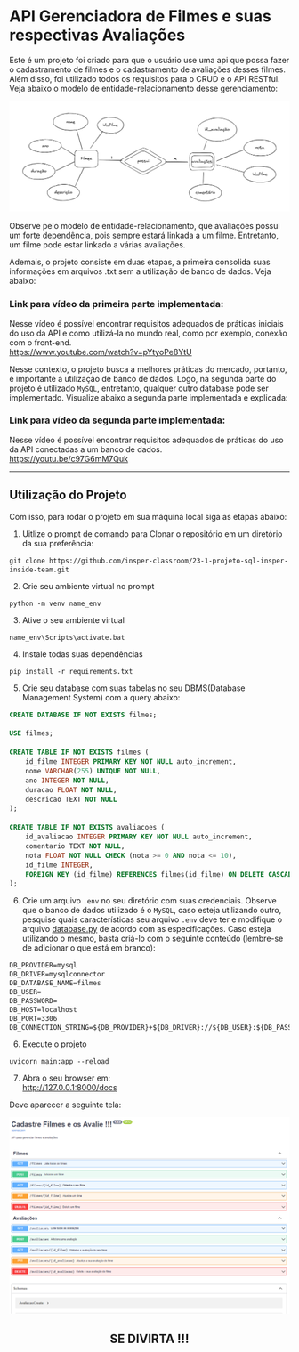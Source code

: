 # API Gerenciadora de Filmes e suas respectivas Avaliações

Este é um projeto foi criado para que o usuário use uma api que possa fazer o cadastramento de filmes e o cadastramento de avaliações desses filmes. Além disso, foi utilizado todos os requisitos para o CRUD e o API RESTful. Veja abaixo o modelo de entidade-relacionamento desse gerenciamento:

<img src="img/ER_projeto.png">

Observe pelo modelo de entidade-relacionamento, que avaliações possui um forte dependência, pois sempre estará linkada a um filme. Entretanto, um filme pode estar linkado a várias avaliações.

Ademais, o projeto consiste em duas etapas, a primeira consolida suas informações em arquivos .txt sem a utilização de banco de dados. Veja abaixo:

### **Link para vídeo da primeira parte implementada:**
Nesse vídeo é possível encontrar requisitos adequados de práticas iniciais do uso da API e como utilizá-la no mundo real, como por exemplo, conexão com o front-end. <br>
https://www.youtube.com/watch?v=pYtyoPe8YtU

Nesse contexto, o projeto busca a melhores práticas do mercado, portanto, é importante a utilização de banco de dados. Logo, na segunda parte do projeto é utilizado `MySQL`, entretanto, qualquer outro database pode ser implementado. Visualize abaixo a segunda parte implementada e explicada:

### **Link para vídeo da segunda parte implementada:**
Nesse vídeo é possível encontrar requisitos adequados de práticas do uso da API conectadas a um banco de dados. <br>
https://youtu.be/c97G6mM7Quk

---
## Utilização do Projeto
Com isso, para rodar o projeto em sua máquina local siga as etapas abaixo:

1. Uitlize o prompt de comando para Clonar o repositório em um diretório da sua preferência:
```
git clone https://github.com/insper-classroom/23-1-projeto-sql-insper-inside-team.git
```
2. Crie seu ambiente virtual no prompt
```
python -m venv name_env
```
3. Ative o seu ambiente virtual
```
name_env\Scripts\activate.bat
```
4. Instale todas suas dependências
```
pip install -r requirements.txt
``` 
5. Crie seu database com suas tabelas no seu DBMS(Database Management System) com a query abaixo:
```sql
CREATE DATABASE IF NOT EXISTS filmes;

USE filmes;

CREATE TABLE IF NOT EXISTS filmes (
    id_filme INTEGER PRIMARY KEY NOT NULL auto_increment,
    nome VARCHAR(255) UNIQUE NOT NULL,
    ano INTEGER NOT NULL,
    duracao FLOAT NOT NULL,
    descricao TEXT NOT NULL
);

CREATE TABLE IF NOT EXISTS avaliacoes (
    id_avaliacao INTEGER PRIMARY KEY NOT NULL auto_increment,
    comentario TEXT NOT NULL,
    nota FLOAT NOT NULL CHECK (nota >= 0 AND nota <= 10),
    id_filme INTEGER,
    FOREIGN KEY (id_filme) REFERENCES filmes(id_filme) ON DELETE CASCADE
);
```
6. Crie um arquivo `.env` no seu diretório com suas credenciais. Observe que o banco de dados utilizado é o `MySQL`, caso esteja utilizando outro, pesquise quais características seu arquivo `.env` deve ter e modifique o arquivo [database.py](sql_app/database.py) de acordo com as especificações. Caso esteja utilizando o mesmo, basta criá-lo com o seguinte conteúdo (lembre-se de adicionar o que está em branco):
```
DB_PROVIDER=mysql
DB_DRIVER=mysqlconnector
DB_DATABASE_NAME=filmes
DB_USER=
DB_PASSWORD=
DB_HOST=localhost
DB_PORT=3306
DB_CONNECTION_STRING=${DB_PROVIDER}+${DB_DRIVER}://${DB_USER}:${DB_PASSWORD}@${DB_HOST}:${DB_PORT}/${DB_DATABASE_NAME}
```
6. Execute o projeto
```
uvicorn main:app --reload
```
7. Abra o seu browser em: <br>
http://127.0.0.1:8000/docs <br>

Deve aparecer a seguinte tela:

<img src="img/interface.png">

<BR>

## <center>  SE DIVIRTA !!! </center>
